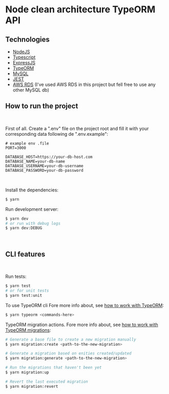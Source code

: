 # Node clean architecture TypeORM API

## Technologies

- [NodeJS](https://github.com/nodejs/node)
- [Typescript](https://github.com/microsoft/TypeScript)
- [ExpressJS](https://github.com/expressjs/express)
- [TypeORM](https://github.com/typeorm/typeorm)
- [MySQL](https://www.mysql.com)
- [JEST](https://github.com/facebook/jest)
- [AWS RDS](https://aws.amazon.com/pt/rds) (I've used AWS RDS in this project but fell free to use any other MySQL db)

## How to run the project

<br />

First of all. Create a ".env" file on the project root and fill it with your corresponding data following de ".env.example":
```
# example env .file
PORT=3000

DATABASE_HOST=https://your-db-host.com
DATABASE_NAME=your-db-name
DATABASE_USERNAME=your-db-username
DATABASE_PASSWORD=your-db-password
```

<br />

Install the dependencies:
```bash
$ yarn
```

Run development server:
```bash
$ yarn dev
# or run with debug logs
$ yarn dev:DEBUG
```

<br />

## CLI features

<br />

Run tests:
```bash
$ yarn test
# or for unit tests
$ yarn test:unit
```

To use TypeORM cli Fore more info about, see [how to work with TypeORM](https://typeorm.io):
```bash
$ yarn typeorm <commands-here>
```

TypeORM migration actions. Fore more info about, see [how to work with TypeORM migrations](https://typeorm.io/migrations):
```bash
# Generate a base file to create a new migration manually
$ yarn migration:create <path-to-the-new-migration>

# Generate a migration based on enities created/updated
$ yarn migration:generate <path-to-the-new-migration>

# Run the migrations that haven't been yet
$ yarn migration:up

# Revert the last executed migration
$ yarn migration:revert
```